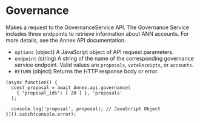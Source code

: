 # Governance

Makes a request to the GovernanceService API. The Governance Service includes three endpoints to retrieve information about ANN accounts. For more details, see the Annex API documentation.

* `options` \(object\) A JavaScript object of API request parameters.
* `endpoint` \(string\) A string of the name of the corresponding governance service endpoint. Valid values are `proposals`, `voteReceipts`, or `accounts`.
* `RETURN` \(object\) Returns the HTTP response body or error.

```text
(async function() {
  const proposal = await Annex.api.governance(
    { "proposal_ids": [ 20 ] }, 'proposals'
  );

  console.log('proposal', proposal); // JavaScript Object
})().catch(console.error);
```



